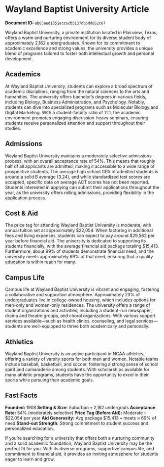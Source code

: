# Wayland Baptist University Article

**Document ID:** `ab83aed1351acc6cb5137db5dd852c67`

Wayland Baptist University, a private institution located in Plainview, Texas, offers a warm and nurturing environment for its diverse student body of approximately 2,162 undergraduates. Known for its commitment to academic excellence and strong values, the university provides a unique blend of programs tailored to foster both intellectual growth and personal development.

## Academics
At Wayland Baptist University, students can explore a broad spectrum of academic disciplines, ranging from the natural sciences to the arts and humanities. The university offers bachelor’s degrees in various fields, including Biology, Business Administration, and Psychology. Notably, students can dive into specialized programs such as Molecular Biology and Digital Marketing. With a student-faculty ratio of 11:1, the academic environment promotes engaging discussion-heavy seminars, ensuring students receive personalized attention and support throughout their studies.

## Admissions
Wayland Baptist University maintains a moderately selective admissions process, with an overall acceptance rate of 54%. This means that roughly half of all applicants are admitted, making it accessible to a wide range of prospective students. The average high school GPA of admitted students is around a solid B average (3.24), and while standardized test scores are accepted, specific data on average ACT scores has not been reported. Students interested in applying can submit their applications throughout the year, as the university offers rolling admissions, providing flexibility in the application process.

## Cost & Aid
The price tag for attending Wayland Baptist University is moderate, with annual tuition set at approximately $22,054. When factoring in additional fees and living expenses, students can expect to pay around $29,562 per year before financial aid. The university is dedicated to supporting its students financially, with the average financial aid package totaling $15,413. Furthermore, about 99% of students demonstrate financial need, and the university meets approximately 69% of that need, ensuring that a quality education is within reach for many.

## Campus Life
Campus life at Wayland Baptist University is vibrant and engaging, fostering a collaborative and supportive atmosphere. Approximately 23% of undergraduates live in college-owned housing, which includes options for men-only and women-only residences. The university offers a range of student organizations and activities, including a student-run newspaper, drama and theatre groups, and choral organizations. With various support services available—such as health clinics, counseling, and legal services—students are well-equipped to thrive both academically and personally.

## Athletics
Wayland Baptist University is an active participant in NCAA athletics, offering a variety of varsity sports for both men and women. Notable teams include baseball, basketball, and soccer, fostering a strong sense of school spirit and camaraderie among students. With scholarships available for many athletic programs, students have the opportunity to excel in their sports while pursuing their academic goals.

## Fast Facts
**Founded:** 1908
**Setting & Size:** Suburban • 2,162 undergrads
**Acceptance Rate:** 54% (moderately selective)
**Price Tag (Before Aid):** Moderate – $22,054 per year
**Aid Generosity:** Avg package $15,413 • meets ≈ 69% of need
**Stand-out Strength:** Strong commitment to student success and personalized education.

If you’re searching for a university that offers both a nurturing community and a solid academic foundation, Wayland Baptist University may be the perfect fit for you. With its diverse programs, supportive campus life, and commitment to financial aid, it provides an inviting atmosphere for students eager to learn and grow.

